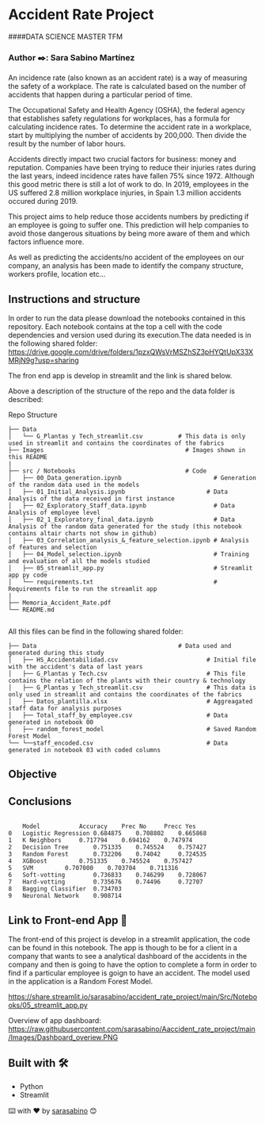 # Accident Rate Project
####DATA SCIENCE MASTER TFM

### Author ✒️: Sara Sabino Martínez

An incidence rate (also known as an accident rate) is a way of measuring the safety of a workplace. The rate is calculated based on the number of accidents that happen during a particular period of time.

The Occupational Safety and Health Agency (OSHA), the federal agency that establishes safety regulations for workplaces, has a formula for calculating incidence rates. To determine the accident rate in a workplace, start by multiplying the number of accidents by 200,000. Then divide the result by the number of labor hours.

Accidents directly impact two crucial factors for business: money and reputation. Companies have been trying to reduce their injuries rates during the last years, indeed incidence rates have fallen 75% since 1972. Although this good metric there is still a lot of work to do. In 2019, employees in the US suffered 2.8 million workplace injuries, in Spain 1.3 million accidents occured during 2019. 

This project aims to help reduce those  accidents numbers by predicting if an employee is going to suffer one. This prediction will help companies to avoid those dangerous situations by being more aware of them and which factors influence more. 

As well as predicting the accidents/no accident of the employees on our company, an analysis has been made to identify the company structure, workers profile, location etc...

## Instructions and structure

In order to run the data please download the notebooks contained in this repository. Each notebook contains at the top a cell with the code dependencies and version used during its execution.The data needed is in the following shared folder: https://drive.google.com/drive/folders/1pzxQWsVrMSZhSZ3pHYQtUpX33XMRjN9g?usp=sharing

The fron end app is develop in streamlit and the link is shared below.

Above a description of the structure of the repo and the data folder is described:

Repo Structure
```
├── Data 
│   └── G_Plantas y Tech_streamlit.csv    		# This data is only used in streamlit and contains the coordinates of the fabrics
├── Images                                        # Images shown in this README
|
├── src / Notebooks                               # Code
│   ├── 00_Data_generation.ipynb                          # Generation of the random data used in the models 
│   ├── 01_Initial_Analysis.ipynb                       # Data Analysis of the data received in first instance
│   ├── 02_Exploratory_Staff_data.ipynb                   # Data Analysis of employee level
│   ├── 02_1_Exploratory_final_data.ipynb                 # Data Analysis of the random data generated for the study (this notebook contains altair charts not show in github)
│   ├── 03_Correlation_analysis_&_feature_selection.ipynb # Analysis of features and selection
│   ├── 04_Model_selection.ipynb                          # Training and evaluation of all the models studied
│   ├── 05_streamlit_app.py                               # Streamlit app py code
│   └── requirements.txt                                  # Requirements file to run the streamlit app
|
├── Memoria_Accident_Rate.pdf
└── README.md
    
```

All this files can be find in the following shared folder:

```
├── Data                                       	# Data used and generated during this study
│   ├── HS_Accidentabilidad.csv                         # Initial file with the accident's data of last years
│   ├── G_Plantas y Tech.csv                            # This file contains the relation of the plants with their country & technology
│   ├── G_Plantas y Tech_streamlit.csv                  # This data is only used in streamlit and contains the coordinates of the fabrics
│   ├── Datos_plantilla.xlsx                            # Aggreagated staff data for analysis purposes
│   ├── Total_staff_by_employee.csv                     # Data generated in notebook 00
│   ├── random_forest_model                             # Saved Random Forest Model
└── └──staff_encoded.csv                                # Data generated in notebook 03 with coded columns

```


## Objective

## Conclusions
```

	Model			Accuracy	Prec No		Precc Yes
0	Logistic Regression	0.684875	0.708802	0.665868
1	K Neighbors		0.717794	0.694162	0.747974
2	Decision Tree		0.751335	0.745524	0.757427
3	Random Forest		0.732206	0.74042		0.724535
4	XGBoost			0.751335	0.745524	0.757427
5	SVM			0.707000	0.703704	0.711316
6	Soft-votting		0.736833	0.746299	0.728067
7	Hard-votting		0.735676	0.74496		0.72707
8	Bagging Classifier	0.734703		
9	Neuronal Network	0.908714		
```
## Link to Front-end App 🚀

The front-end of this project is develop in a streamlit application, the code can be found in this notebook. 
The app is though to be for a client in a company that wants to see a analytical dashboard of the accidents in the company and then is going to have the option to complete a form in order to find if a particular employee is goign to have an accident.
The model used in the application is a Random Forest Model.

https://share.streamlit.io/sarasabino/accident_rate_project/main/Src/Notebooks/05_streamlit_app.py

Overview of app dashboard:
https://raw.githubusercontent.com/sarasabino/Aaccident_rate_project/main/Images/Dashboard_overiew.PNG

## Built with 🛠️

* Python
* Streamlit

⌨️ with ❤️ by [sarasabino](https://github.com/sarasabino) 😊
